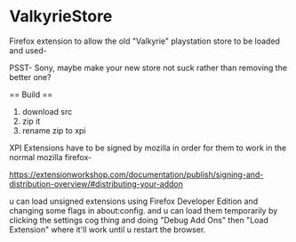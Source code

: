 # ValkyrieStore
Firefox extension to allow the old "Valkyrie" playstation store to be loaded and used-


PSST- Sony, maybe make your new store not suck rather than removing the better one?


== Build ==
1) download src
2) zip it
3) rename zip to xpi 


XPI Extensions have to be signed by mozilla in order for them to work in the normal mozilla firefox-

https://extensionworkshop.com/documentation/publish/signing-and-distribution-overview/#distributing-your-addon

u can load unsigned extensions using Firefox Developer Edition and changing some flags in about:config.
and u can load them temporarily by clicking the settings cog thing and doing "Debug Add Ons" then "Load Extension" where it'll work until u restart the browser.


